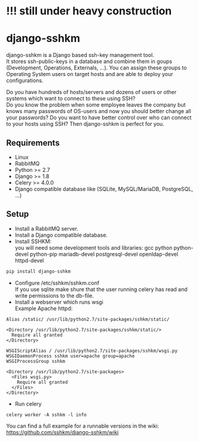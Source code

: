 # !!! still under heavy construction

# django-sshkm
django-sshkm is a Django based ssh-key management tool.  
It stores ssh-public-keys in a database and combine them in goups (Development, Operations, Externals, ...). You can assign these groups to Operating System users on target hosts and are able to deploy your configurations.  
  
Do you have hundreds of hosts/servers and dozens of users or other systems which want to connect to these using SSH?  
Do you know the problem when some employee leaves the company but knows many passwords of OS-users and now you should better change all your passwords?
Do you want to have better control over who can connect to your hosts using SSH?
Then django-sshkm is perfect for you.

## Requirements
- Linux
- RabbitMQ
- Python >= 2.7
- Django >= 1.8
- Celery >= 4.0.0
- Django compatible database like (SQLite, MySQL/MariaDB, PostgreSQL, ...)

## Setup
- Install a RabbitMQ server.
- Install a Django compatible database.
- Install SSHKM:  
  you will need some development tools and libraries: gcc python python-devel python-pip mariadb-devel postgresql-devel openldap-devel httpd-devel
```bash
pip install django-sshkm
```
- Configure /etc/sshkm/sshkm.conf  
  If you use sqlite make shure that the user running celery has read and write permissions to the db-file.
- Install a webserver which runs wsgi  
  Example Apache httpd:
```
Alias /static/ /usr/lib/python2.7/site-packages/sshkm/static/

<Directory /usr/lib/python2.7/site-packages/sshkm/static/>
  Require all granted
</Directory>

WSGIScriptAlias / /usr/lib/python2.7/site-packages/sshkm/wsgi.py
WSGIDaemonProcess sshkm user=apache group=apache
WSGIProcessGroup sshkm

<Directory /usr/lib/python2.7/site-packages>
  <Files wsgi.py>
    Require all granted
  </Files>
</Directory>
```
- Run celery
```
celery worker -A sshkm -l info
```

You can find a full example for a runnable versions in the wiki: https://github.com/sshkm/django-sshkm/wiki

